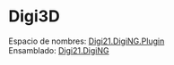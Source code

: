 # Digi3D

Espacio de nombres: [Digi21.DigiNG.Plugin](../../)  
Ensamblado: [Digi21.DigiNG](../../../digi21.diging/)



